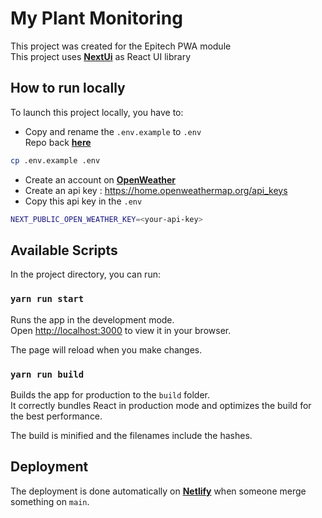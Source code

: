 # My Plant Monitoring

This project was created for the Epitech PWA module<br>
This project uses [**NextUi**](https://nextui.org/) as React UI library<br>

## How to run locally

To launch this project locally, you have to:<br>

- Copy and rename the `.env.example` to `.env`<br>
  Repo back [**here**](https://gitlab.com/Cerfio/m-rea-901-back)

```sh
cp .env.example .env
```

- Create an account on [**OpenWeather**](https://openweathermap.org/)
- Create an api key : https://home.openweathermap.org/api_keys
- Copy this api key in the `.env`

```sh
NEXT_PUBLIC_OPEN_WEATHER_KEY=<your-api-key>
```

## Available Scripts

In the project directory, you can run:

### `yarn run start`

Runs the app in the development mode.\
Open [http://localhost:3000](http://localhost:3000) to view it in your browser.

The page will reload when you make changes.

### `yarn run build`

Builds the app for production to the `build` folder.\
It correctly bundles React in production mode and optimizes the build for the best performance.

The build is minified and the filenames include the hashes.

## Deployment

The deployment is done automatically on [**Netlify**](https://www.netlify.com/) when someone merge something on `main`.
